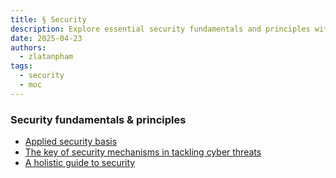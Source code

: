 ```yaml
---
title: § Security
description: Explore essential security fundamentals and principles with guides on applied security, key mechanisms against cyber threats, and a holistic approach to protecting your digital assets.
date: 2025-04-23
authors:
  - zlatanpham
tags:
  - security
  - moc
---
```


### Security fundamentals & principles

- [Applied security basis](applied-security-basis.md)
- [The key of security mechanisms in tackling cyber threats](the-key-of-security-mechanisms-in-tackling-cyber-threats.md)
- [A holistic guide to security](a-holistic-guide-to-security.md)

